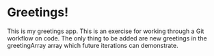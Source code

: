 # Greetings!
This is my greetings app. This is an exercise for working through a Git workflow on code.
The only thing to be added are new greetings in the greetingArray array which future iterations can demonstrate.